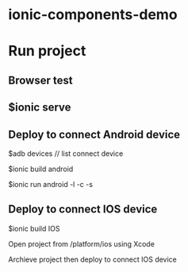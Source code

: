 # ionic-components-demo
<h1>Run project</h1>

<h2>Browser test<h2>
<p>$ionic serve</p>

<h2>Deploy to connect Android device</h2>
<p>$adb devices // list connect device</p>
<p>$ionic build android</p>
<p>$ionic run android -l -c -s</p>


<h2>Deploy to connect IOS device</h2>
<p>$ionic build IOS</p>
<p>Open project from /platform/ios using Xcode</p>
<p>Archieve project then deploy to connect IOS device</P>

